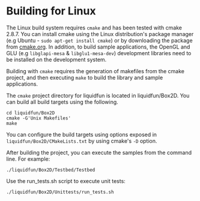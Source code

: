 # Building for Linux

The Linux build system requires `cmake` and has been tested with cmake 2.8.7. You can install cmake using the Linux distribution's package manager (e.g Ubuntu - `sudo apt-get install cmake`) or by downloading the package from [cmake.org][]. In addition, to build sample applications, the OpenGL and GLU (e.g `libglapi-mesa` & `libglu1-mesa-dev`) development libraries need to be installed on the development system.

Building with `cmake` requires the generation of makefiles from the cmake project, and then executing `make` to build the library and sample applications.

The `cmake` project directory for liquidfun is located in liquidfun/Box2D. You can build all build targets using the following.

    cd liquidfun/Box2D
    cmake -G'Unix Makefiles'
    make

You can configure the build targets using options exposed in `liquidfun/Box2D/CMakeLists.txt` by using cmake's `-D` option.

After building the project, you can execute the samples from the command line.  For example:

    ./liquidfun/Box2D/Testbed/Testbed

Use the run\_tests.sh script to execute unit tests:

    ./liquidfun/Box2D/Unittests/run_tests.sh

  [cmake.org]: http://www.cmake.org/cmake/resources/software.html
